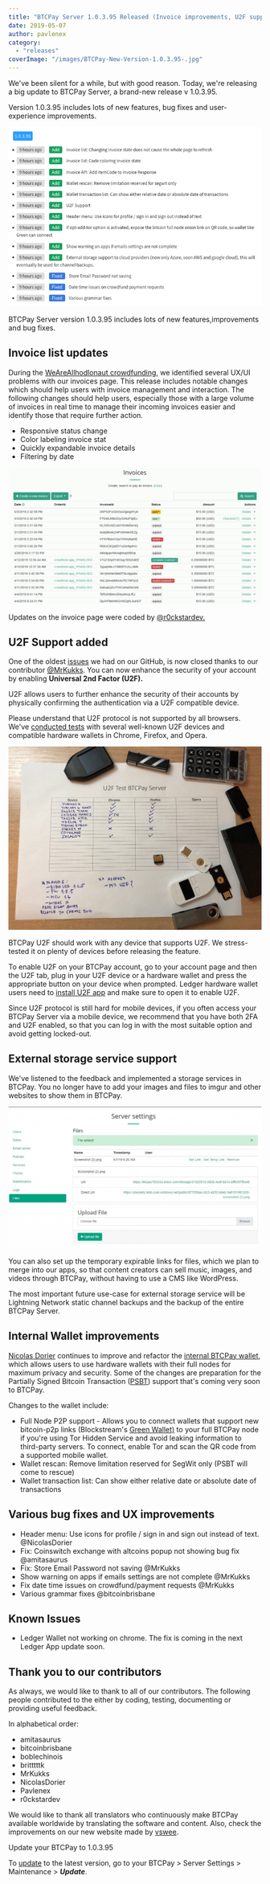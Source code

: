 ```yaml
---
title: "BTCPay Server 1.0.3.95 Released (Invoice improvements, U2F support, Bitcoin Full Node connect to mobile via QR code, external storage support and more!)"
date: 2019-05-07
author: pavlenex
category:
  - "releases"
coverImage: "/images/BTCPay-New-Version-1.0.3.95-.jpg"
---
```


We've been silent for a while, but with good reason. Today, we're releasing a big update to BTCPay Server, a brand-new release v 1.0.3.95.

Version 1.0.3.95 includes lots of new features, bug fixes and user-experience improvements.

![](/images/Screen-Shot-2019-05-07-at-11.20.22.png)

BTCPay Server version 1.0.3.95 includes lots of new features,improvements and bug fixes.

## Invoice list updates

During the [WeAreAllhodlonaut crowdfunding,](http://weareallhodlonaut.com/) we identified several UX/UI problems with our invoices page. This release includes notable changes which should help users with invoice management and interaction. The following changes should help users, especially those with a large volume of invoices in real time to manage their incoming invoices
easier and identify those that require further action.

- Responsive status change
- Color labeling invoice stat
- Quickly expandable invoice details
- Filtering by date

![](/images/BTCPay-Invoices-1024x552.gif)

Updates on the invoice page were coded by [@r0ckstardev.](https://twitter.com/r0ckstardev)

## U2F Support added

One of the oldest [issues](https://github.com/btcpayserver/btcpayserver/issues/53) we had on our GitHub, is now closed thanks to our contributor [@MrKukks](https://twitter.com/MrKukks). You can now enhance the security of your account by enabling **Universal 2nd Factor (U2F).**

U2F allows users to further enhance the security of their accounts by physically confirming the authentication via a U2F compatible device.

Please understand that U2F protocol is not supported by all browsers. We've [conducted tests](https://twitter.com/pavlenex/status/1121475933817528320) with several well-known U2F devices and compatible hardware wallets in Chrome, Firefox, and Opera.

![](/images/btcpay-U2F-testing-1024x741.jpg)

BTCPay U2F should work with any device that supports U2F. We stress-tested it on plenty of devices before releasing the feature.

To enable U2F on your BTCPay account, go to your account page and then the U2F tab, plug in your U2F device or a hardware wallet and press the appropriate button on your device when prompted. Ledger hardware wallet users need to [install U2F app](https://support.ledger.com/hc/en-us/articles/115005198545-FIDO-U2F) and make sure to open it to enable U2F.

Since U2F protocol is still hard for mobile devices, if you often access your BTCPay Server via a mobile device, we recommend that you have both 2FA and U2F enabled, so that you can log in with the most suitable option and avoid getting locked-out.

## External storage service support

We've listened to the feedback and implemented a storage services in BTCPay. You no longer have to add your images and files to imgur and other websites to show them in BTCPay.

![](/images/Screen-Shot-2019-05-07-at-12.02.37-1024x573.png)

You can also set up the temporary expirable links for files, which we plan to merge into our apps, so that content creators can sell music, images, and videos through BTCPay, without having to use a CMS like WordPress.

The most important future use-case for external storage service will be Lightning Network static channel backups and the backup of the entire BTCPay Server.

## Internal Wallet improvements

[Nicolas Dorier](https://twitter.com/NicolasDorier) continues to improve and refactor the [internal BTCPay wallet](https://docs.btcpayserver.org/features/wallet), which allows users to use hardware wallets with their full nodes for maximum privacy and security. Some of the changes are preparation for the Partially Signed Bitcoin Transaction ([PSBT](https://github.com/bitcoin/bitcoin/blob/master/doc/psbt.md#psbt-howto-for-bitcoin-core)) support that's coming very soon to BTCPay.

Changes to the wallet include:

- Full Node P2P support - Allows you to connect wallets that support new bitcoin-p2p links (Blockstream's [Green Wallet)](https://blockstream.com/2019/03/19/en-the-all-new-blockstream-green-wallet/) to your full BTCPay node if you're using Tor Hidden Service and avoid leaking information to third-party servers. To connect, enable Tor and scan the QR code from a supported mobile wallet.
- Wallet rescan: Remove limitation reserved for SegWit only (PSBT will come to rescue)
- Wallet transaction list: Can show either relative date or absolute date of transactions

## Various bug fixes and UX improvements

- Header menu: Use icons for profile / sign in and sign out instead of text. @NicolasDorier
- Fix: Coinswitch exchange with altcoins popup not showing bug fix @amitasaurus
- Fix: Store Email Password not saving @MrKukks
- Show warning on apps if emails settings are not complete @MrKukks
- Fix date time issues on crowdfund/payment requests @MrKukks
- Various grammar fixes @bitcoinbrisbane

## Known Issues

- Ledger Wallet not working on chrome. The fix is coming in the next Ledger App update soon.

## Thank you to our contributors

As always, we would like to thank to all of our contributors. The following people contributed to the either by coding, testing, documenting or providing useful feedback.

In alphabetical order:

- amitasaurus
- bitcoinbrisbane
- boblechinois
- britttttk
- MrKukks
- NicolasDorier
- Pavlenex
- r0ckstardev

We would like to thank all translators who continuously make BTCPay available worldwide by translating the software and content. Also, check the improvements on our new website made by [vswee](https://twitter.com/vswee).

Update your BTCPay to 1.0.3.95

To [update](https://docs.btcpayserver.org/faq-and-common-issues/faq-serversettings#how-to-update-btcpay-server) to the latest version, go to your BTCPay > Server Settings > Maintenance > _**Update**_.
